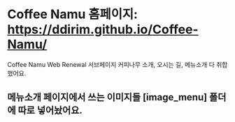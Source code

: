 # Coffee Namu 홈페이지: https://ddirim.github.io/Coffee-Namu/
Coffee Namu Web Renewal
서브페이지 커피나무 소개, 오시는 길, 메뉴소개 다 취합 했어요.
## 메뉴소개 페이지에서 쓰는 이미지들 [image_menu] 폴더에 따로 넣어놨어요.
